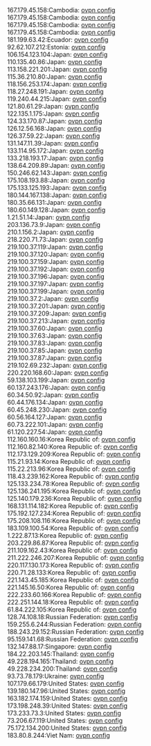 167.179.45.158:Cambodia: [ovpn config](vpn/167_179_45_158.ovpn)  
167.179.45.158:Cambodia: [ovpn config](vpn/167_179_45_158.ovpn)  
167.179.45.158:Cambodia: [ovpn config](vpn/167_179_45_158.ovpn)  
167.179.45.158:Cambodia: [ovpn config](vpn/167_179_45_158.ovpn)  
181.199.63.42:Ecuador: [ovpn config](vpn/181_199_63_42.ovpn)  
92.62.107.212:Estonia: [ovpn config](vpn/92_62_107_212.ovpn)  
106.154.123.104:Japan: [ovpn config](vpn/106_154_123_104.ovpn)  
110.135.40.86:Japan: [ovpn config](vpn/110_135_40_86.ovpn)  
113.158.221.201:Japan: [ovpn config](vpn/113_158_221_201.ovpn)  
115.36.210.80:Japan: [ovpn config](vpn/115_36_210_80.ovpn)  
118.156.253.174:Japan: [ovpn config](vpn/118_156_253_174.ovpn)  
118.27.248.191:Japan: [ovpn config](vpn/118_27_248_191.ovpn)  
119.240.44.215:Japan: [ovpn config](vpn/119_240_44_215.ovpn)  
121.80.61.29:Japan: [ovpn config](vpn/121_80_61_29.ovpn)  
122.135.1.175:Japan: [ovpn config](vpn/122_135_1_175.ovpn)  
124.33.170.87:Japan: [ovpn config](vpn/124_33_170_87.ovpn)  
126.12.56.168:Japan: [ovpn config](vpn/126_12_56_168.ovpn)  
126.37.59.22:Japan: [ovpn config](vpn/126_37_59_22.ovpn)  
131.147.11.39:Japan: [ovpn config](vpn/131_147_11_39.ovpn)  
133.114.95.172:Japan: [ovpn config](vpn/133_114_95_172.ovpn)  
133.218.193.17:Japan: [ovpn config](vpn/133_218_193_17.ovpn)  
138.64.209.89:Japan: [ovpn config](vpn/138_64_209_89.ovpn)  
150.246.62.143:Japan: [ovpn config](vpn/150_246_62_143.ovpn)  
175.108.193.88:Japan: [ovpn config](vpn/175_108_193_88.ovpn)  
175.133.125.193:Japan: [ovpn config](vpn/175_133_125_193.ovpn)  
180.144.167.138:Japan: [ovpn config](vpn/180_144_167_138.ovpn)  
180.35.66.131:Japan: [ovpn config](vpn/180_35_66_131.ovpn)  
180.60.149.128:Japan: [ovpn config](vpn/180_60_149_128.ovpn)  
1.21.51.14:Japan: [ovpn config](vpn/1_21_51_14.ovpn)  
203.136.73.9:Japan: [ovpn config](vpn/203_136_73_9.ovpn)  
210.1.156.2:Japan: [ovpn config](vpn/210_1_156_2.ovpn)  
218.220.71.73:Japan: [ovpn config](vpn/218_220_71_73.ovpn)  
219.100.37.119:Japan: [ovpn config](vpn/219_100_37_119.ovpn)  
219.100.37.120:Japan: [ovpn config](vpn/219_100_37_120.ovpn)  
219.100.37.159:Japan: [ovpn config](vpn/219_100_37_159.ovpn)  
219.100.37.192:Japan: [ovpn config](vpn/219_100_37_192.ovpn)  
219.100.37.196:Japan: [ovpn config](vpn/219_100_37_196.ovpn)  
219.100.37.197:Japan: [ovpn config](vpn/219_100_37_197.ovpn)  
219.100.37.199:Japan: [ovpn config](vpn/219_100_37_199.ovpn)  
219.100.37.2:Japan: [ovpn config](vpn/219_100_37_2.ovpn)  
219.100.37.201:Japan: [ovpn config](vpn/219_100_37_201.ovpn)  
219.100.37.209:Japan: [ovpn config](vpn/219_100_37_209.ovpn)  
219.100.37.213:Japan: [ovpn config](vpn/219_100_37_213.ovpn)  
219.100.37.60:Japan: [ovpn config](vpn/219_100_37_60.ovpn)  
219.100.37.63:Japan: [ovpn config](vpn/219_100_37_63.ovpn)  
219.100.37.83:Japan: [ovpn config](vpn/219_100_37_83.ovpn)  
219.100.37.85:Japan: [ovpn config](vpn/219_100_37_85.ovpn)  
219.100.37.87:Japan: [ovpn config](vpn/219_100_37_87.ovpn)  
219.102.69.232:Japan: [ovpn config](vpn/219_102_69_232.ovpn)  
220.220.168.60:Japan: [ovpn config](vpn/220_220_168_60.ovpn)  
59.138.103.199:Japan: [ovpn config](vpn/59_138_103_199.ovpn)  
60.137.243.176:Japan: [ovpn config](vpn/60_137_243_176.ovpn)  
60.34.50.92:Japan: [ovpn config](vpn/60_34_50_92.ovpn)  
60.44.176.134:Japan: [ovpn config](vpn/60_44_176_134.ovpn)  
60.45.248.230:Japan: [ovpn config](vpn/60_45_248_230.ovpn)  
60.56.164.127:Japan: [ovpn config](vpn/60_56_164_127.ovpn)  
60.73.222.101:Japan: [ovpn config](vpn/60_73_222_101.ovpn)  
61.120.227.54:Japan: [ovpn config](vpn/61_120_227_54.ovpn)  
112.160.160.16:Korea Republic of: [ovpn config](vpn/112_160_160_16.ovpn)  
112.160.82.140:Korea Republic of: [ovpn config](vpn/112_160_82_140.ovpn)  
112.173.129.209:Korea Republic of: [ovpn config](vpn/112_173_129_209.ovpn)  
115.21.93.14:Korea Republic of: [ovpn config](vpn/115_21_93_14.ovpn)  
115.22.213.96:Korea Republic of: [ovpn config](vpn/115_22_213_96.ovpn)  
118.43.239.162:Korea Republic of: [ovpn config](vpn/118_43_239_162.ovpn)  
125.133.234.78:Korea Republic of: [ovpn config](vpn/125_133_234_78.ovpn)  
125.136.241.195:Korea Republic of: [ovpn config](vpn/125_136_241_195.ovpn)  
125.140.179.236:Korea Republic of: [ovpn config](vpn/125_140_179_236.ovpn)  
168.131.114.182:Korea Republic of: [ovpn config](vpn/168_131_114_182.ovpn)  
175.192.127.234:Korea Republic of: [ovpn config](vpn/175_192_127_234.ovpn)  
175.208.108.116:Korea Republic of: [ovpn config](vpn/175_208_108_116.ovpn)  
183.109.100.54:Korea Republic of: [ovpn config](vpn/183_109_100_54.ovpn)  
1.222.87.13:Korea Republic of: [ovpn config](vpn/1_222_87_13.ovpn)  
203.229.86.87:Korea Republic of: [ovpn config](vpn/203_229_86_87.ovpn)  
211.109.162.43:Korea Republic of: [ovpn config](vpn/211_109_162_43.ovpn)  
211.222.246.207:Korea Republic of: [ovpn config](vpn/211_222_246_207.ovpn)  
220.117.130.173:Korea Republic of: [ovpn config](vpn/220_117_130_173.ovpn)  
220.71.28.133:Korea Republic of: [ovpn config](vpn/220_71_28_133.ovpn)  
221.143.45.185:Korea Republic of: [ovpn config](vpn/221_143_45_185.ovpn)  
221.145.16.50:Korea Republic of: [ovpn config](vpn/221_145_16_50.ovpn)  
222.233.60.166:Korea Republic of: [ovpn config](vpn/222_233_60_166.ovpn)  
222.251.144.18:Korea Republic of: [ovpn config](vpn/222_251_144_18.ovpn)  
61.84.222.105:Korea Republic of: [ovpn config](vpn/61_84_222_105.ovpn)  
128.74.108.18:Russian Federation: [ovpn config](vpn/128_74_108_18.ovpn)  
159.255.6.244:Russian Federation: [ovpn config](vpn/159_255_6_244.ovpn)  
188.243.29.152:Russian Federation: [ovpn config](vpn/188_243_29_152.ovpn)  
95.159.141.68:Russian Federation: [ovpn config](vpn/95_159_141_68.ovpn)  
132.147.88.17:Singapore: [ovpn config](vpn/132_147_88_17.ovpn)  
184.22.203.145:Thailand: [ovpn config](vpn/184_22_203_145.ovpn)  
49.228.194.165:Thailand: [ovpn config](vpn/49_228_194_165.ovpn)  
49.228.234.200:Thailand: [ovpn config](vpn/49_228_234_200.ovpn)  
93.73.78.179:Ukraine: [ovpn config](vpn/93_73_78_179.ovpn)  
107.179.66.179:United States: [ovpn config](vpn/107_179_66_179.ovpn)  
139.180.147.96:United States: [ovpn config](vpn/139_180_147_96.ovpn)  
163.182.174.159:United States: [ovpn config](vpn/163_182_174_159.ovpn)  
173.198.248.39:United States: [ovpn config](vpn/173_198_248_39.ovpn)  
173.233.73.3:United States: [ovpn config](vpn/173_233_73_3.ovpn)  
73.206.67.119:United States: [ovpn config](vpn/73_206_67_119.ovpn)  
75.172.134.200:United States: [ovpn config](vpn/75_172_134_200.ovpn)  
183.80.8.244:Viet Nam: [ovpn config](vpn/183_80_8_244.ovpn)  
